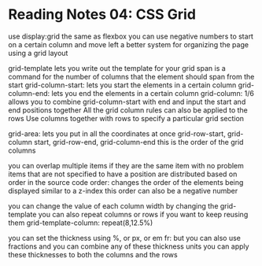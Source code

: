 # Reading Notes 04: CSS Grid
  use display:grid the same as flexbox
    you can use negative numbers to start on a certain column and move left
    a better system for organizing the page using a grid layout
    
  grid-template lets you write out the template for your grid
  span is a command for the number of columns that the element should span from the start
  grid-column-start: lets you start the elements in a certain column
  grid-column-end: lets you end the elements in a certain column
  grid-column: 1/6 allows you to combine grid-column-start with end and input the start and end positions together
  All the grid column rules can also be applied to the rows
  Use columns together with rows to specify a particular grid section
  
  grid-area: lets you put in all the coordinates at once
    grid-row-start, grid-column start, grid-row-end, grid-column-end
    this is the order of the grid columns
    
  you can overlap multiple items if they are the same item with no problem
  items that are not specified to have a position are distributed based on order in the source code
    order: changes the order of  the elements being displayed
    similar to a z-index
    this order can also be a negative number
    
  you can change the value of each column width by changing the grid-template
  you can also repeat columns or rows if you want to keep reusing them
    grid-template-column: repeat(8,12.5%)
    
  you can set the thickness using %, or px, or em 
    fr: but you can also use fractions
    and you can combine any of these thickness units
    you can apply these thicknesses to both the columns and the rows
    
